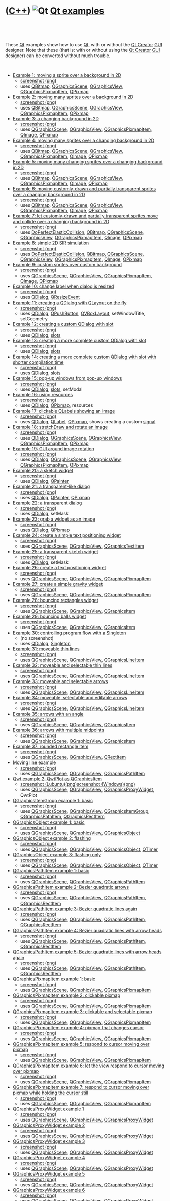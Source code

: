 
 

 

 

 

 

([C++](Cpp.md)) ![Qt](PicQt.png) [Qt examples](CppQtExample.md)
=================================================================

 

 

These [Qt](CppQt.md) examples show how to use [Qt](CppQt.md), with or
without the [Qt Creator](CppQtCreator.md) [GUI](CppGui.md) designer.
Note that these (that is: with or without using the [Qt
Creator](CppQtCreator.md) [GUI](CppGui.md) designer) can be converted
without much trouble.

 

-   [Example 1: moving a sprite over a background in
    2D](CppQtExample1.md)
    -   [screenshot (png)](CppQtExample1.png)
    -   uses [QBitmap](CppQBitmap.md),
        [QGraphicsScene](CppQGraphicsScene.md),
        [QGraphicsView](CppQGraphicsView.md),
        [QGraphicsPixmapItem](CppQGraphicsPixmapItem.md),
        [QPixmap](CppQPixmap.md)
-   [Example 2: moving many sprites over a background in
    2D](CppQtExample2.md)
    -   [screenshot (png)](CppQtExample2.png)
    -   uses [QBitmap](CppQBitmap.md),
        [QGraphicsScene](CppQGraphicsScene.md),
        [QGraphicsView](CppQGraphicsView.md),
        [QGraphicsPixmapItem](CppQGraphicsPixmapItem.md),
        [QPixmap](CppQPixmap.md)
-   [Example 3: a changing background in 2D](CppQtExample3.md)
    -   [screenshot (png)](CppQtExample3.png)
    -   uses [QGraphicsScene](CppQGraphicsScene.md),
        [QGraphicsView](CppQGraphicsView.md),
        [QGraphicsPixmapItem](CppQGraphicsPixmapItem.md),
        [QImage](CppQImage.md), [QPixmap](CppQPixmap.md)
-   [Example 4: moving many sprites over a changing background in
    2D](CppQtExample4.md)
    -   [screenshot (png)](CppQtExample4.png)
    -   uses [QBitmap](CppQBitmap.md),
        [QGraphicsScene](CppQGraphicsScene.md),
        [QGraphicsView](CppQGraphicsView.md),
        [QGraphicsPixmapItem](CppQGraphicsPixmapItem.md),
        [QImage](CppQImage.md), [QPixmap](CppQPixmap.md)
-   [Example 5: moving many changing sprites over a changing background
    in 2D](CppQtExample5.md)
    -   [screenshot (png)](CppQtExample5.png)
    -   uses [QBitmap](CppQBitmap.md),
        [QGraphicsScene](CppQGraphicsScene.md),
        [QGraphicsView](CppQGraphicsView.md),
        [QGraphicsPixmapItem](CppQGraphicsPixmapItem.md),
        [QImage](CppQImage.md), [QPixmap](CppQPixmap.md)
-   [Example 6: moving customly-drawn and partially transparent sprites
    over a changing background in 2D](CppQtExample6.md)
    -   [screenshot (png)](CppQtExample6.png)
    -   uses [QBitmap](CppQBitmap.md),
        [QGraphicsScene](CppQGraphicsScene.md),
        [QGraphicsView](CppQGraphicsView.md),
        [QGraphicsPixmapItem](CppQGraphicsPixmapItem.md),
        [QImage](CppQImage.md), [QPixmap](CppQPixmap.md)
-   [Example 7: let customly-drawn and partially transparent sprites
    move and collide over a changing background in
    2D](CppQtExample7.md)
    -   [screenshot (png)](CppQtExample7.png)
    -   uses
        [DoPerfectElasticCollision](CppDoPerfectElasticCollision.md),
        [QBitmap](CppQBitmap.md),
        [QGraphicsScene](CppQGraphicsScene.md),
        [QGraphicsView](CppQGraphicsView.md),
        [QGraphicsPixmapItem](CppQGraphicsPixmapItem.md),
        [QImage](CppQImage.md), [QPixmap](CppQPixmap.md)
-   [Example 8: simple 2D SIR simulation](CppQtExample8.md)
    -   [screenshot (png)](CppQtExample8.png)
    -   uses
        [DoPerfectElasticCollision](CppDoPerfectElasticCollision.md),
        [QBitmap](CppQBitmap.md),
        [QGraphicsScene](CppQGraphicsScene.md),
        [QGraphicsView](CppQGraphicsView.md),
        [QGraphicsPixmapItem](CppQGraphicsPixmapItem.md),
        [QImage](CppQImage.md), [QPixmap](CppQPixmap.md)
-   [Example 9: custom sprites over custom
    background](CppQtExample9.md)
    -   [screenshot (png)](CppQtExample9.png)
    -   uses [QGraphicsScene](CppQGraphicsScene.md),
        [QGraphicsView](CppQGraphicsView.md),
        [QGraphicsPixmapItem](CppQGraphicsPixmapItem.md),
        [QImage](CppQImage.md), [QPixmap](CppQPixmap.md)
-   [Example 10: change label when dialog is
    resized](CppQtExample10.md)
    -   [screenshot (png)](CppQtExample10.png)
    -   uses [QDialog](CppQDialog.md),
        [QResizeEvent](CppQResizeEvent.md)
-   [Example 11: creating a QDialog with QLayout on the
    fly](CppQtExample11.md)
    -   [screenshot (png)](CppQtExample11.png)
    -   uses [QDialog](CppQDialog.md),
        [QPushButton](CppQPushButton.md),
        [QVBoxLayout](CppQVBoxLayout.md), setWindowTitle, setGeometry
-   [Example 12: creating a custom QDialog with
    slot](CppQtExample12.md)
    -   [screenshot (png)](CppQtExample12.png)
    -   uses [QDialog](CppQDialog.md), [slots](CppSlots.md)
-   [Example 13: creating a more complete custom QDialog with
    slot](CppQtExample13.md)
    -   [screenshot (png)](CppQtExample13.png)
    -   uses [QDialog](CppQDialog.md), [slots](CppSlots.md)
-   [Example 14: creating a more complete custom QDialog with slot with
    shorter compilation time](CppQtExample14.md)
    -   [screenshot (png)](CppQtExample14.png)
    -   uses [QDialog](CppQDialog.md), [slots](CppSlots.md)
-   [Example 15: pop-up windows from pop-up windows](CppQtExample15.md)
    -   [screenshot (png)](CppQtExample15.png)
    -   uses [QDialog](CppQDialog.md), [slots](CppSlots.md), setModal
-   [Example 16: using resources](CppQtExample16.md)
    -   [screenshot (png)](CppQtExample16.png)
    -   uses [QDialog](CppQDialog.md), [QPixmap](CppQPixmap.md),
        resources
-   [Example 17: clickable QLabels showing an image](CppQtExample17.md)
    -   [screenshot (png)](CppQtExample17.png)
    -   uses [QDialog](CppQDialog.md), [QLabel](CppQLabel.md),
        [QPixmap](CppQPixmap.md), shows creating a custom
        [signal](CppSignal.md)
-   [Example 18: stretchDraw and rotate an image](CppQtExample18.md)
    -   [screenshot (png)](CppQtExample18.png)
    -   uses [QDialog](CppQDialog.md),
        [QGraphicsScene](CppQGraphicsScene.md),
        [QGraphicsView](CppQGraphicsView.md),
        [QGraphicsPixmapItem](CppQGraphicsPixmapItem.md),
        [QPixmap](CppQPixmap.md)
-   [Example 19: GUI around image rotation](CppQtExample19.md)
    -   [screenshot (png)](CppQtExample19.png)
    -   uses [QDialog](CppQDialog.md),
        [QGraphicsScene](CppQGraphicsScene.md),
        [QGraphicsView](CppQGraphicsView.md),
        [QGraphicsPixmapItem](CppQGraphicsPixmapItem.md),
        [QPixmap](CppQPixmap.md)
-   [Example 20: a sketch widget](CppQtExample20.md)
    -   [screenshot (png)](CppQtExample20.png)
    -   uses [QDialog](CppQDialog.md), [QPainter](CppQPainter.md)
-   [Example 21: a transparent-like dialog](CppQtExample21.md)
    -   [screenshot (png)](CppQtExample21.png)
    -   uses [QDialog](CppQDialog.md), [QPainter](CppQPainter.md),
        [QPixmap](CppQPixmap.md)
-   [Example 22: a transparent dialog](CppQtExample22.md)
    -   [screenshot (png)](CppQtExample22.png)
    -   uses [QDialog](CppQDialog.md), setMask
-   [Example 23: grab a widget as an image](CppQtExample23.md)
    -   [screenshot (png)](CppQtExample23.png)
    -   uses [QDialog](CppQDialog.md), [QPixmap](CppQPixmap.md)
-   [Example 24: create a simple text positioning
    widget](CppQtExample24.md)
    -   [screenshot (png)](CppQtExample24.png)
    -   uses [QGraphicsScene](CppQGraphicsScene.md),
        [QGraphicsView](CppQGraphicsView.md),
        [QGraphicsTextItem](CppQGraphicsTextItem.md)
-   [Example 25: a transparent sketch widget](CppQtExample25.md)
    -   [screenshot (png)](CppQtExample25.png)
    -   uses [QDialog](CppQDialog.md), setMask
-   [Example 26: create a text positioning widget](CppQtExample26.md)
    -   [screenshot (png)](CppQtExample26.png)
    -   uses [QGraphicsScene](CppQGraphicsScene.md),
        [QGraphicsView](CppQGraphicsView.md),
        [QGraphicsPixmapItem](CppQGraphicsPixmapItem.md)
-   [Example 27: create a simple gravity widget](CppQtExample27.md)
    -   [screenshot (png)](CppQtExample27.png)
    -   uses [QGraphicsScene](CppQGraphicsScene.md),
        [QGraphicsView](CppQGraphicsView.md),
        [QGraphicsPixmapItem](CppQGraphicsPixmapItem.md)
-   [Example 28: bouncing rectangles widget](CppQtExample28.md)
    -   [screenshot (png)](CppQtExample28.png)
    -   uses [QGraphicsScene](CppQGraphicsScene.md),
        [QGraphicsView](CppQGraphicsView.md),
        [QGraphicsItem](CppQGraphicsItem.md)
-   [Example 29: bouncing balls widget](CppQtExample29.md)
    -   [screenshot (png)](CppQtExample29.png)
    -   uses [QGraphicsScene](CppQGraphicsScene.md),
        [QGraphicsView](CppQGraphicsView.md),
        [QGraphicsItem](CppQGraphicsItem.md)
-   [Example 30: controlling program flow with a
    Singleton](CppQtExample30.md)
    -   (no screenshot)
    -   uses [QDialog](CppQDialog.md), [Singleton](CppSingleton.md)
-   [Example 31: moveable thin lines](CppQtExample31.md)
    -   [screenshot (png)](CppQtExample31.png)
    -   uses [QGraphicsScene](CppQGraphicsScene.md),
        [QGraphicsView](CppQGraphicsView.md),
        [QGraphicsLineItem](CppQGraphicsLineItem.md)
-   [Example 32: moveable and selectable thin lines](CppQtExample32.md)
    -   [screenshot (png)](CppQtExample32.png)
    -   uses [QGraphicsScene](CppQGraphicsScene.md),
        [QGraphicsView](CppQGraphicsView.md),
        [QGraphicsLineItem](CppQGraphicsLineItem.md)
-   [Example 33: moveable and selectable arrows](CppQtExample33.md)
    -   [screenshot (png)](CppQtExample33.png)
    -   uses [QGraphicsScene](CppQGraphicsScene.md),
        [QGraphicsView](CppQGraphicsView.md),
        [QGraphicsLineItem](CppQGraphicsLineItem.md)
-   [Example 34: moveable, selectable and editable
    arrows](CppQtExample34.md)
    -   [screenshot (png)](CppQtExample34.png)
    -   uses [QGraphicsScene](CppQGraphicsScene.md),
        [QGraphicsView](CppQGraphicsView.md),
        [QGraphicsLineItem](CppQGraphicsLineItem.md)
-   [Example 35: arrows with an angle](CppQtExample35.md)
    -   [screenshot (png)](CppQtExample35.png)
    -   uses [QGraphicsScene](CppQGraphicsScene.md),
        [QGraphicsView](CppQGraphicsView.md),
        [QGraphicsItem](CppQGraphicsItem.md)
-   [Example 36: arrows with multiple midpoints](CppQtExample36.md)
    -   [screenshot (png)](CppQtExample36.png)
    -   uses [QGraphicsScene](CppQGraphicsScene.md),
        [QGraphicsView](CppQGraphicsView.md),
        [QGraphicsItem](CppQGraphicsItem.md)
-   [Example 37: rounded rectangle item](CppQtExample37.md)
    -   [screenshot (png)](CppQtExample37.png)
    -   uses [QGraphicsScene](CppQGraphicsScene.md),
        [QGraphicsView](CppQGraphicsView.md),
        [QRectItem](CppQRectItem.md)
-   [Moving line example](CppQtMovingLine.md)
    -   [screenshot (png)](CppQtMovingLine.png)
    -   uses [QGraphicsScene](CppQGraphicsScene.md),
        [QGraphicsView](CppQGraphicsView.md),
        [QGraphicsPathItem](CppQGraphicsPathItem.md)
-   [Qwt example 2: QwtPlot as QGraphicsItem](https://github.com/richelbilderbeek/QwtExample2)
    -   [screenshot (Lubuntu)(png)](CppQwtExample2Lubuntu.png)[screenshot (Windows)(png)](CppQwtExample2Windows.png)
    -   uses [QGraphicsScene](CppQGraphicsScene.md),
        [QGraphicsView](CppQGraphicsView.md),
        [QGraphicsProxyWidget](CppQGraphicsProxyWidget.md), QwtPlot
-   [QGraphicsItemGroup example 1:
    basic](CppQGraphicsItemGroupExample1.md)
    -   [screenshot (png)](CppQGraphicsItemGroupExample1.png)
    -   uses [QGraphicsScene](CppQGraphicsScene.md),
        [QGraphicsView](CppQGraphicsView.md),
        [QGraphicsItemGroup](CppQGraphicsItemGroup.md),
        [QGraphicsPathItem](CppQGraphicsPathItem.md),
        [QGraphicsRectItem](CppQGraphicsRectItem.md)
-   [QGraphicsObject example 1: basic](CppQGraphicsObjectExample1.md)
    -   [screenshot (png)](CppQGraphicsObjectExample1.png)
    -   uses [QGraphicsScene](CppQGraphicsScene.md),
        [QGraphicsView](CppQGraphicsView.md),
        [QGraphicsObject](CppQGraphicsObject.md)
-   [QGraphicsObject example 2:
    flashing](CppQGraphicsObjectExample2.md)
    -   [screenshot (png)](CppQGraphicsObjectExample2.png)
    -   uses [QGraphicsScene](CppQGraphicsScene.md),
        [QGraphicsView](CppQGraphicsView.md),
        [QGraphicsObject](CppQGraphicsObject.md),
        [QTimer](CppQTimer.md)
-   [QGraphicsObject example 3: flashing
    only](CppQGraphicsObjectExample3.md)
    -   [screenshot (png)](CppQGraphicsObjectExample3.png)
    -   uses [QGraphicsScene](CppQGraphicsScene.md),
        [QGraphicsView](CppQGraphicsView.md),
        [QGraphicsObject](CppQGraphicsObject.md),
        [QTimer](CppQTimer.md)
-   [QGraphicsPathItem example 1:
    basic](CppQGraphicsPathItemExample1.md)
    -   [screenshot (png)](CppQGraphicsPathItemExample1.png)
    -   uses [QGraphicsScene](CppQGraphicsScene.md),
        [QGraphicsView](CppQGraphicsView.md),
        [QGraphicsPathItem](CppQGraphicsPathItem.md)
-   [QGraphicsPathItem example 2: Bezier quadratic
    arrows](CppQGraphicsPathItemExample2.md)
    -   [screenshot (png)](CppQGraphicsPathItemExample2.png)
    -   uses [QGraphicsScene](CppQGraphicsScene.md),
        [QGraphicsView](CppQGraphicsView.md),
        [QGraphicsPathItem](CppQGraphicsPathItem.md),
        [QGraphicsRectItem](CppQGraphicsRectItem.md)
-   [QGraphicsPathItem example 3: Bezier quadratic lines
    again](CppQGraphicsPathItemExample3.md)
    -   [screenshot (png)](CppQGraphicsPathItemExample3.png)
    -   uses [QGraphicsScene](CppQGraphicsScene.md),
        [QGraphicsView](CppQGraphicsView.md),
        [QGraphicsPathItem](CppQGraphicsPathItem.md),
        [QGraphicsRectItem](CppQGraphicsRectItem.md)
-   [QGraphicsPathItem example 4: Bezier quadratic lines with arrow
    heads](CppQGraphicsPathItemExample4.md)
    -   [screenshot (png)](CppQGraphicsPathItemExample4.png)
    -   uses [QGraphicsScene](CppQGraphicsScene.md),
        [QGraphicsView](CppQGraphicsView.md),
        [QGraphicsPathItem](CppQGraphicsPathItem.md),
        [QGraphicsRectItem](CppQGraphicsRectItem.md)
-   [QGraphicsPathItem example 5: Bezier quadratic lines with arrow
    heads again](CppQGraphicsPathItemExample5.md)
    -   [screenshot (png)](CppQGraphicsPathItemExample5.png)
    -   uses [QGraphicsScene](CppQGraphicsScene.md),
        [QGraphicsView](CppQGraphicsView.md),
        [QGraphicsPathItem](CppQGraphicsPathItem.md),
        [QGraphicsRectItem](CppQGraphicsRectItem.md)
-   [QGraphicsPixmapItem example 1:
    basic](CppQGraphicsPixmapItemExample1.md)
    -   [screenshot (png)](CppQGraphicsPixmapItemExample1.png)
    -   uses [QGraphicsScene](CppQGraphicsScene.md),
        [QGraphicsView](CppQGraphicsView.md),
        [QGraphicsPixmapItem](CppQGraphicsPixmapItem.md)
-   [QGraphicsPixmapItem example 2: clickable
    pixmap](CppQGraphicsPixmapItemExample2.md)
    -   [screenshot (png)](CppQGraphicsPixmapItemExample2.png)
    -   uses [QGraphicsScene](CppQGraphicsScene.md),
        [QGraphicsView](CppQGraphicsView.md),
        [QGraphicsPixmapItem](CppQGraphicsPixmapItem.md)
-   [QGraphicsPixmapItem example 3: clickable and selectable
    pixmap](CppQGraphicsPixmapItemExample3.md)
    -   [screenshot (png)](CppQGraphicsPixmapItemExample3.png)
    -   uses [QGraphicsScene](CppQGraphicsScene.md),
        [QGraphicsView](CppQGraphicsView.md),
        [QGraphicsPixmapItem](CppQGraphicsPixmapItem.md)
-   [QGraphicsPixmapItem example 4: pixmap that changes
    cursor](CppQGraphicsPixmapItemExample4.md)
    -   [screenshot (png)](CppQGraphicsPixmapItemExample4.png)
    -   uses [QGraphicsScene](CppQGraphicsScene.md),
        [QGraphicsView](CppQGraphicsView.md),
        [QGraphicsPixmapItem](CppQGraphicsPixmapItem.md)
-   [QGraphicsPixmapItem example 5: respond to cursor moving over
    pixmap](CppQGraphicsPixmapItemExample5.md)
    -   [screenshot (png)](CppQGraphicsPixmapItemExample5.png)
    -   uses [QGraphicsScene](CppQGraphicsScene.md),
        [QGraphicsView](CppQGraphicsView.md),
        [QGraphicsPixmapItem](CppQGraphicsPixmapItem.md)
-   [QGraphicsPixmapItem example 6: let the view respond to cursor
    moving over pixmap](CppQGraphicsPixmapItemExample6.md)
    -   [screenshot (png)](CppQGraphicsPixmapItemExample6.png)
    -   uses [QGraphicsScene](CppQGraphicsScene.md),
        [QGraphicsView](CppQGraphicsView.md),
        [QGraphicsPixmapItem](CppQGraphicsPixmapItem.md)
-   [QGraphicsPixmapItem example 7: respond to cursor moving over pixmap
    while holding the cursor still](CppQGraphicsPixmapItemExample7.md)
    -   [screenshot (png)](CppQGraphicsPixmapItemExample7.png)
    -   uses [QGraphicsScene](CppQGraphicsScene.md),
        [QGraphicsView](CppQGraphicsView.md),
        [QGraphicsPixmapItem](CppQGraphicsPixmapItem.md)
-   [QGraphicsProxyWidget example
    1](CppQGraphicsProxyWidgetExample1.md)
    -   [screenshot (png)](CppQGraphicsProxyWidgetExample1.png)
    -   uses [QGraphicsScene](CppQGraphicsScene.md),
        [QGraphicsView](CppQGraphicsView.md),
        [QGraphicsProxyWidget](CppQGraphicsProxyWidget.md)
-   [QGraphicsProxyWidget example
    2](CppQGraphicsProxyWidgetExample2.md)
    -   [screenshot (png)](CppQGraphicsProxyWidgetExample2.png)
    -   uses [QGraphicsScene](CppQGraphicsScene.md),
        [QGraphicsView](CppQGraphicsView.md),
        [QGraphicsProxyWidget](CppQGraphicsProxyWidget.md)
-   [QGraphicsProxyWidget example
    3](CppQGraphicsProxyWidgetExample3.md)
    -   [screenshot (png)](CppQGraphicsProxyWidgetExample3.png)
    -   uses [QGraphicsScene](CppQGraphicsScene.md),
        [QGraphicsView](CppQGraphicsView.md),
        [QGraphicsProxyWidget](CppQGraphicsProxyWidget.md)
-   [QGraphicsProxyWidget example
    4](CppQGraphicsProxyWidgetExample4.md)
    -   [screenshot (png)](CppQGraphicsProxyWidgetExample4.png)
    -   uses [QGraphicsScene](CppQGraphicsScene.md),
        [QGraphicsView](CppQGraphicsView.md),
        [QGraphicsProxyWidget](CppQGraphicsProxyWidget.md)
-   [QGraphicsProxyWidget example
    5](CppQGraphicsProxyWidgetExample5.md)
    -   [screenshot (png)](CppQGraphicsProxyWidgetExample5.png)
    -   uses [QGraphicsScene](CppQGraphicsScene.md),
        [QGraphicsView](CppQGraphicsView.md),
        [QGraphicsProxyWidget](CppQGraphicsProxyWidget.md)
-   [QGraphicsProxyWidget example
    6](CppQGraphicsProxyWidgetExample6.md)
    -   [screenshot (png)](CppQGraphicsProxyWidgetExample6.png)
    -   uses [QGraphicsScene](CppQGraphicsScene.md),
        [QGraphicsView](CppQGraphicsView.md),
        [QGraphicsProxyWidget](CppQGraphicsProxyWidget.md)
-   [QGraphicsRectItem example 1:
    basic](CppQGraphicsRectItemExample1.md)
    -   [screenshot (png)](CppQGraphicsRectItemExample1.png)
    -   uses [QGraphicsScene](CppQGraphicsScene.md),
        [QGraphicsView](CppQGraphicsView.md),
        [QGraphicsRectItem](CppQGraphicsRectItem.md)
-   [QGraphicsRectItem example 2: coordinat
    display](CppQGraphicsRectItemExample2.md)
    -   [screenshot (png)](CppQGraphicsRectItemExample2.png)
    -   uses [QGraphicsScene](CppQGraphicsScene.md),
        [QGraphicsView](CppQGraphicsView.md),
        [QGraphicsRectItem](CppQGraphicsRectItem.md),
        [QGraphicsRectItem](CppQGraphicsRectItem.md)
-   [QGraphicsRectItem example 3: coordinat display on a linear
    gradient](CppQGraphicsRectItemExample3.md)
    -   [screenshot (png)](CppQGraphicsRectItemExample3.png)
    -   uses [QGraphicsScene](CppQGraphicsScene.md),
        [QGraphicsView](CppQGraphicsView.md),
        [QGraphicsRectItem](CppQGraphicsRectItem.md),
        [QGraphicsRectItem](CppQGraphicsRectItem.md),
        [QLinearGradient](CppQLinearGradient.md)
-   [QGraphicsSimpleTextItem example 1: Hello
    World](CppQGraphicsSimpleTextItemExample1.md)
    -   [screenshot (png)](CppQGraphicsSimpleTextItemExample1.png)
    -   uses [QGraphicsScene](CppQGraphicsScene.md),
        [QGraphicsView](CppQGraphicsView.md),
        [QGraphicsSimpleTextItem](CppQGraphicsSimpleTextItem.md)
-   [QGraphicsSimpleTextItem example 2: coordinat
    display](CppQGraphicsSimpleTextItemExample2.md)
    -   [screenshot (png)](CppQGraphicsSimpleTextItemExample2.png)
    -   uses [QGraphicsScene](CppQGraphicsScene.md),
        [QGraphicsView](CppQGraphicsView.md),
        [QGraphicsSimpleTextItem](CppQGraphicsSimpleTextItem.md),
        [QGraphicsRectItem](CppQGraphicsRectItem.md)
-   [QGraphicsSimpleTextItem example 3: use tab to change
    focus](CppQGraphicsSimpleTextItemExample3.md)
    -   [screenshot (png)](CppQGraphicsSimpleTextItemExample3.png)
    -   uses [QGraphicsScene](CppQGraphicsScene.md),
        [QGraphicsView](CppQGraphicsView.md),
        [QGraphicsSimpleTextItem](CppQGraphicsSimpleTextItem.md),
        [QGraphicsRectItem](CppQGraphicsRectItem.md)
-   [QGraphicsSimpleTextItem example 4: use arrows to change
    focus](CppQGraphicsSimpleTextItemExample4.md)
    -   [screenshot (png)](CppQGraphicsSimpleTextItemExample4.png)
    -   uses [QGraphicsScene](CppQGraphicsScene.md),
        [QGraphicsView](CppQGraphicsView.md),
        [QGraphicsSimpleTextItem](CppQGraphicsSimpleTextItem.md),
        [QGraphicsRectItem](CppQGraphicsRectItem.md)
-   [QGraphicsSimpleTextItem example 5: keyboard-friendly
    view](CppQGraphicsSimpleTextItemExample5.md)
    -   [screenshot (png)](CppQGraphicsSimpleTextItemExample5.png)
    -   uses [QGraphicsScene](CppQGraphicsScene.md),
        [QGraphicsView](CppQGraphicsView.md),
        [QGraphicsSimpleTextItem](CppQGraphicsSimpleTextItem.md),
        [QGraphicsRectItem](CppQGraphicsRectItem.md)
-   [QGraphicsSimpleTextItem example 6: remote
    texting](CppQGraphicsSimpleTextItemExample6.md)
    -   [screenshot (png)](CppQGraphicsSimpleTextItemExample6.png)
    -   uses [QGraphicsScene](CppQGraphicsScene.md),
        [QGraphicsView](CppQGraphicsView.md),
        [QGraphicsSimpleTextItem](CppQGraphicsSimpleTextItem.md),
        [QGraphicsRectItem](CppQGraphicsRectItem.md),
        [boost::signal2](CppBoostSignal.md)

 

 

 

 

 

 

